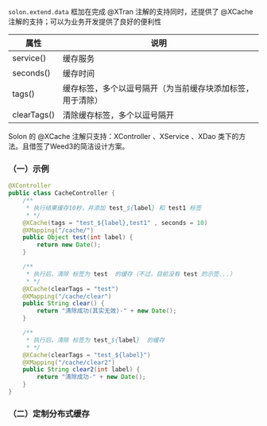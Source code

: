 `solon.extend.data` 框加在完成 @XTran 注解的支持同时，还提供了 @XCache 注解的支持；可以为业务开发提供了良好的便利性



| 属性 | 说明 | 
| -------- | -------- | 
| service()     | 缓存服务     | 
| seconds()     | 缓存时间     | 
| tags()     | 缓存标签，多个以逗号隔开（为当前缓存块添加标签，用于清除）     | 
| clearTags()     | 清除缓存标签，多个以逗号隔开     | 

Solon 的 @XCache 注解只支持：XController 、XService 、XDao 类下的方法。且借签了Weed3的简洁设计方案。

### （一）示例

```java
@XController
public class CacheController {
    /**
     * 执行结果缓存10秒，并添加 test_${label} 和 test1 标签
     * */
    @XCache(tags = "test_${label},test1" , seconds = 10)
    @XMapping("/cache/")
    public Object test(int label) {
        return new Date();
    }

    /**
     * 执行后，清除 标签为 test  的缓存（不过，目前没有 test 的示签...）
     * */
    @XCache(clearTags = "test")
    @XMapping("/cache/clear")
    public String clear() {
        return "清除成功(其实无效)-" + new Date();
    }

    /**
     * 执行后，清除 标签为 test_${label}  的缓存
     * */
    @XCache(clearTags = "test_${label}")
    @XMapping("/cache/clear2")
    public String clear2(int label) {
        return "清除成功-" + new Date();
    }
}
```

### （二）定制分布式缓存

```java

```


